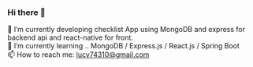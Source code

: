### Hi there 👋

🔭 I’m currently developing checklist App using MongoDB and express for backend api and react-native for front.  
🌱 I’m currently learning .. MongoDB / Express.js / React.js / Spring Boot  
📫 How to reach me: lucy74310@gmail.com  


<!--
**lucy74310/lucy74310** is a ✨ _special_ ✨ repository because its `README.md` (this file) appears on your GitHub profile.

Here are some ideas to get you started:

- 🔭 I’m currently working on ...
- 🌱 I’m currently learning ...
- 👯 I’m looking to collaborate on ...
- 🤔 I’m looking for help with ...
- 💬 Ask me about ...
- 📫 How to reach me: ...
- 😄 Pronouns: ...
- ⚡ Fun fact: ...
-->
